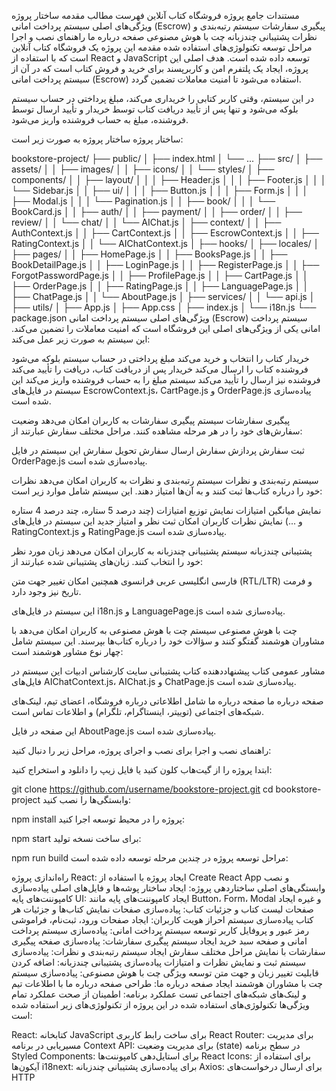 مستندات جامع پروژه فروشگاه کتاب آنلاین
فهرست مطالب
مقدمه
ساختار پروژه
ویژگی‌های اصلی
سیستم پرداخت امانی (Escrow)
پیگیری سفارشات
سیستم رتبه‌بندی و نظرات
پشتیبانی چندزبانه
چت با هوش مصنوعی
صفحه درباره ما
راهنمای نصب و اجرا
مراحل توسعه
تکنولوژی‌های استفاده شده
مقدمه
این پروژه یک فروشگاه کتاب آنلاین است که با استفاده از React و JavaScript توسعه داده شده است. هدف اصلی این پروژه، ایجاد یک پلتفرم امن و کاربرپسند برای خرید و فروش کتاب است که در آن از سیستم پرداخت امانی (Escrow) استفاده می‌شود تا امنیت معاملات تضمین گردد.

در این سیستم، وقتی کاربر کتابی را خریداری می‌کند، مبلغ پرداختی در حساب سیستم بلوکه می‌شود و تنها پس از تأیید دریافت کتاب توسط خریدار و تأیید ارسال توسط فروشنده، مبلغ به حساب فروشنده واریز می‌شود.

ساختار پروژه
ساختار پروژه به صورت زیر است:

bookstore-project/
├── public/
│   ├── index.html
│   └── ...
├── src/
│   ├── assets/
│   │   ├── images/
│   │   ├── icons/
│   │   └── styles/
│   ├── components/
│   │   ├── layout/
│   │   │   ├── Header.js
│   │   │   ├── Footer.js
│   │   │   └── Sidebar.js
│   │   ├── ui/
│   │   │   ├── Button.js
│   │   │   ├── Form.js
│   │   │   ├── Modal.js
│   │   │   └── Pagination.js
│   │   ├── book/
│   │   │   └── BookCard.js
│   │   ├── auth/
│   │   ├── payment/
│   │   ├── order/
│   │   ├── review/
│   │   └── chat/
│   │       └── AIChat.js
│   ├── context/
│   │   ├── AuthContext.js
│   │   ├── CartContext.js
│   │   ├── EscrowContext.js
│   │   ├── RatingContext.js
│   │   └── AIChatContext.js
│   ├── hooks/
│   ├── locales/
│   ├── pages/
│   │   ├── HomePage.js
│   │   ├── BooksPage.js
│   │   ├── BookDetailPage.js
│   │   ├── LoginPage.js
│   │   ├── RegisterPage.js
│   │   ├── ForgotPasswordPage.js
│   │   ├── ProfilePage.js
│   │   ├── CartPage.js
│   │   ├── OrderPage.js
│   │   ├── RatingPage.js
│   │   ├── LanguagePage.js
│   │   ├── ChatPage.js
│   │   └── AboutPage.js
│   ├── services/
│   │   └── api.js
│   ├── utils/
│   ├── App.js
│   ├── App.css
│   ├── index.js
│   └── i18n.js
└── package.json
ویژگی‌های اصلی
سیستم پرداخت امانی (Escrow)
سیستم پرداخت امانی یکی از ویژگی‌های اصلی این فروشگاه است که امنیت معاملات را تضمین می‌کند. این سیستم به صورت زیر عمل می‌کند:

خریدار کتاب را انتخاب و خرید می‌کند
مبلغ پرداختی در حساب سیستم بلوکه می‌شود
فروشنده کتاب را ارسال می‌کند
خریدار پس از دریافت کتاب، دریافت را تأیید می‌کند
فروشنده نیز ارسال را تأیید می‌کند
سیستم مبلغ را به حساب فروشنده واریز می‌کند
این سیستم در فایل‌های EscrowContext.js، CartPage.js و OrderPage.js پیاده‌سازی شده است.

پیگیری سفارشات
سیستم پیگیری سفارشات به کاربران امکان می‌دهد وضعیت سفارش‌های خود را در هر مرحله مشاهده کنند. مراحل مختلف سفارش عبارتند از:

ثبت سفارش
پردازش سفارش
ارسال سفارش
تحویل سفارش
این سیستم در فایل OrderPage.js پیاده‌سازی شده است.

سیستم رتبه‌بندی و نظرات
سیستم رتبه‌بندی و نظرات به کاربران امکان می‌دهد نظرات خود را درباره کتاب‌ها ثبت کنند و به آن‌ها امتیاز دهند. این سیستم شامل موارد زیر است:

نمایش میانگین امتیازات
نمایش توزیع امتیازات (چند درصد 5 ستاره، چند درصد 4 ستاره و ...)
نمایش نظرات کاربران
امکان ثبت نظر و امتیاز جدید
این سیستم در فایل‌های RatingContext.js و RatingPage.js پیاده‌سازی شده است.

پشتیبانی چندزبانه
سیستم پشتیبانی چندزبانه به کاربران امکان می‌دهد زبان مورد نظر خود را انتخاب کنند. زبان‌های پشتیبانی شده عبارتند از:

فارسی
انگلیسی
عربی
فرانسوی
همچنین امکان تغییر جهت متن (RTL/LTR) و فرمت تاریخ نیز وجود دارد.

این سیستم در فایل‌های i18n.js و LanguagePage.js پیاده‌سازی شده است.

چت با هوش مصنوعی
سیستم چت با هوش مصنوعی به کاربران امکان می‌دهد با مشاوران هوشمند گفتگو کنند و سؤالات خود را درباره کتاب‌ها بپرسند. این سیستم شامل چهار نوع مشاور هوشمند است:

مشاور عمومی کتاب
پیشنهاددهنده کتاب
پشتیبانی سایت
کارشناس ادبیات
این سیستم در فایل‌های AIChatContext.js، AIChat.js و ChatPage.js پیاده‌سازی شده است.

صفحه درباره ما
صفحه درباره ما شامل اطلاعاتی درباره فروشگاه، اعضای تیم، لینک‌های شبکه‌های اجتماعی (توییتر، اینستاگرام، تلگرام) و اطلاعات تماس است.

این صفحه در فایل AboutPage.js پیاده‌سازی شده است.

راهنمای نصب و اجرا
برای نصب و اجرای پروژه، مراحل زیر را دنبال کنید:

ابتدا پروژه را از گیت‌هاب کلون کنید یا فایل زیپ را دانلود و استخراج کنید:

git clone https://github.com/username/bookstore-project.git
cd bookstore-project
وابستگی‌ها را نصب کنید:

npm install
پروژه را در محیط توسعه اجرا کنید:

npm start
برای ساخت نسخه تولید:

npm run build
مراحل توسعه
پروژه در چندین مرحله توسعه داده شده است:

راه‌اندازی پروژه React: ایجاد پروژه با استفاده از Create React App و نصب وابستگی‌های اصلی
ساختاردهی پروژه: ایجاد ساختار پوشه‌ها و فایل‌های اصلی
پیاده‌سازی کامپوننت‌های پایه UI: ایجاد کامپوننت‌های پایه مانند Button، Form، Modal و غیره
ایجاد صفحات لیست کتاب و جزئیات کتاب: پیاده‌سازی صفحات نمایش کتاب‌ها و جزئیات هر کتاب
پیاده‌سازی سیستم احراز هویت کاربران: ایجاد صفحات ورود، ثبت‌نام، فراموشی رمز عبور و پروفایل کاربر
توسعه سیستم پرداخت امانی: پیاده‌سازی سیستم پرداخت امانی و صفحه سبد خرید
ایجاد سیستم پیگیری سفارشات: پیاده‌سازی صفحه پیگیری سفارشات با نمایش مراحل مختلف سفارش
ایجاد سیستم رتبه‌بندی و نظرات: پیاده‌سازی سیستم ثبت و نمایش نظرات و امتیازات
پیاده‌سازی پشتیبانی چندزبانه: اضافه کردن قابلیت تغییر زبان و جهت متن
توسعه ویژگی چت با هوش مصنوعی: پیاده‌سازی سیستم چت با مشاوران هوشمند
ایجاد صفحه درباره ما: طراحی صفحه درباره ما با اطلاعات تیم و لینک‌های شبکه‌های اجتماعی
تست عملکرد برنامه: اطمینان از صحت عملکرد تمام ویژگی‌ها
تکنولوژی‌های استفاده شده
در این پروژه از تکنولوژی‌های زیر استفاده شده است:

React: کتابخانه JavaScript برای ساخت رابط کاربری
React Router: برای مدیریت مسیریابی در برنامه
Context API: برای مدیریت وضعیت (state) در سطح برنامه
Styled Components: برای استایل‌دهی کامپوننت‌ها
React Icons: برای استفاده از آیکون‌ها
i18next: برای پیاده‌سازی پشتیبانی چندزبانه
Axios: برای ارسال درخواست‌های HTTP
